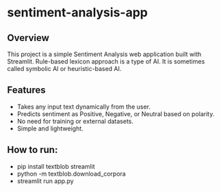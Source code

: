 # sentiment-analysis-app
## Overview

This project is a simple Sentiment Analysis web application built with Streamlit.
Rule-based lexicon approach is a type of AI.
It is sometimes called symbolic AI or heuristic-based AI.

## Features

- Takes any input text dynamically from the user.
- Predicts sentiment as Positive, Negative, or Neutral based on polarity.
- No need for training or external datasets.
- Simple and lightweight.
## How to run:
- pip install textblob streamlit
- python -m textblob.download_corpora
- streamlit run app.py
